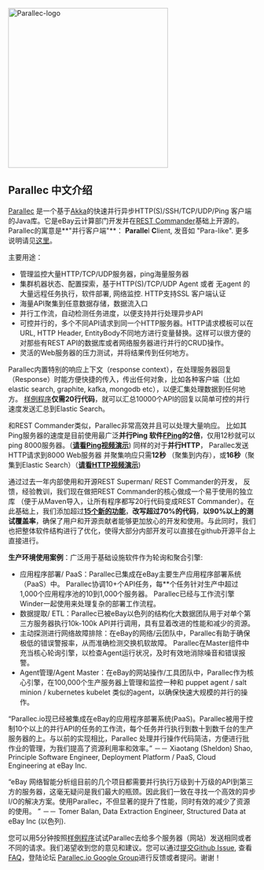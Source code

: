 
<a href="http://www.parallec.io"><img alt="Parallec-logo" src="http://www.parallec.io/images/parallec-logo.png" width="325"></a>

## Parallec 中文介绍

[Parallec](http://www.parallec.io/) 是一个基于[Akka](http://akka.io)的快速并行异步HTTP(S)/SSH/TCP/UDP/Ping 客户端的Java库。它是eBay云计算部门开发并在[REST Commander](http://www.restcommander.com/)基础上开源的。Parallec的寓意是**"并行客户端"**： **Paralle**l **C**lient, 发音如 "Para-like". 更多说明请见[这里](http://www.parallec.io/)。

主要用途： 

- 管理监控大量HTTP/TCP/UDP服务器，ping海量服务器
- 集群机器状态、配置探索，基于HTTP(S)/TCP/UDP Agent 或者 无agent 的大量远程任务执行，软件部署, 网络监控. HTTP支持SSL 客户端认证
- 海量API聚集到任意数据存储，数据流入口
- 并行工作流，自动检测任务进度，以便支持并行处理异步API
- 可控并行的，多个不同API请求到同一个HTTP服务器。HTTP请求模板可以在URL, HTTP Header, EntityBody不同地方进行变量替换。这样可以很方便的对那些有REST API的数据库或者网络服务器进行并行的CRUD操作。
- 灵活的Web服务器的压力测试，并将结果传到任何地方。 

Parallec内置特别的响应上下文（response context），在处理服务器回复（Response）时能方便快捷的传入，传出任何对象，比如各种客户端（比如elastic search, graphite, kafka, mongodb etc），以便汇集处理数据到任何地方。 [样例程序](http://www.parallec.io/#code-sample)**仅需20行代码**，就可以汇总10000个API的回复以简单可控的并行速度发送汇总到Elastic Search。

和REST Commander类似，Parallec非常高效并且可以处理大量响应。 比如其Ping服务器的速度是目前使用最广泛**并行Ping 软件[FPing](http://fping.org/)的2倍**，仅用12秒就可以ping 8000服务器。（[**请看Ping视频演示**](https://github.com/eBay/parallec/wiki/Parallec-pings-8000-servers-in-11.1-seconds)) 同样的对于**并行HTTP**， Parallec发送HTTP请求到8000 Web服务器 并聚集响应只需**12秒** （聚集到内存），或**16秒**（聚集到Elastic Search）（[**请看HTTP视频演示**](https://github.com/eBay/parallec/wiki/Parallec-Aggregates-HTTP-Responses-from-8000-Servers))

通过过去一年内部使用和开源REST Superman/ REST Commander的开发， 反馈，经验教训，我们现在做把REST Commander的核心做成一个易于使用的独立库 （便于从Maven导入，让所有程序都写20行代码变成REST Commander）。在此基础上，我们添加超过[**15个新的功能**](https://github.com/eBay/parallec/blob/master/README.md#compare)，**改写超过70%的代码**，**以90%以上的测试覆盖率**，确保了用户和开源贡献者能够更加放心的开发和使用。与此同时，我们也把整体软件结构进行了优化，使得大部分内部开发可以直接在github开源平台上直接进行。

**生产环境使用案例**：广泛用于基础设施软件作为轮询和聚合引擎:

* 应用程序部署/ PaaS：Parallec已集成在eBay主要生产应用程序部署系统（PaaS）中。 Parallec协调10+个API任务，每**个任务针对生产中超过1,000个应用程序池的10到1,000个服务器。 Parallec已经与工作流引擎Winder一起使用来处理复杂的部署工作流程。
* 数据提取/ ETL：Parallec已被eBay以色列的结构化大数据团队用于对单个第三方服务器执行10k-100k API并行调用，具有显着改进的性能和减少的资源。
* 主动探测进行网络故障排除：在eBay的网络/云团队中，Parallec有助于确保极低的错误警报率，从而准确检测交换机软故障。 Parallec在Master组件中充当核心轮询引擎，以检查Agent运行状况，及时有效地消除噪音和错误报警。
* Agent管理/Agent Master：在eBay的网站操作/工具团队中，Parallec作为核心引擎，在100,000个生产服务器上管理和监控一种和 puppet agent / salt minion / kubernetes kubelet 类似的agent，以确保快速大规模的并行的操作。

“Parallec.io现已经被集成在eBay的应用程序部署系统(PaaS)。Parallec被用于控制10个以上的并行API的任务的工作流，每个任务并行执行到数十到数千台的生产服务器的上。与以前的实现相比，Parallec 处理并行操作代码简洁，方便进行批作业的管理，为我们提高了资源利用率和效率。”
－－ Xiaotang (Sheldon) Shao, Principle Software Engineer, Deployment Platform / PaaS, Cloud Engineering at eBay Inc.

“eBay 网络智能分析组目前的几个项目都需要并行执行万级到十万级的API到第三方的服务器，这毫无疑问是我们最大的瓶颈。因此我们一致在寻找一个高效的异步I/O的解决方案。使用Parallec，不但显著的提升了性能，同时有效的减少了资源的使用。 ” －－ Tomer Balan, Data Extraction Engineer, Structured Data at eBay Inc (以色列).

您可以用5分钟按照[样例程序](http://www.parallec.io/#code-sample)试试Parallec去给多个服务器（网站）发送相同或者不同的请求。我们渴望收到您的意见和建议。您可以通过[提交Github Issue](https://github.com/eBay/parallec/issues/new), 查看[FAQ](http://www.parallec.io/docs/faq/)，登陆论坛 [Parallec.io Google Group](https://groups.google.com/forum/#!forum/parallec)进行反馈或者提问。谢谢！

